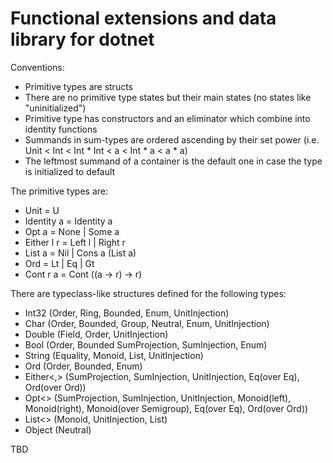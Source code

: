 # Functional extensions and data library for dotnet

Conventions:
- Primitive types are structs
- There are no primitive type states but their main states (no states like "uninitialized")
- Primitive type has constructors and an eliminator which combine into identity functions
- Summands in sum-types are ordered ascending by their set power (i.e. Unit < Int < Int * Int < a < Int * a < a * a)
- The leftmost summand of a container is the default one in case the type is initialized to default

The primitive types are:
- Unit = U
- Identity a = Identity a
- Opt a = None | Some a
- Either l r = Left l | Right r
- List a = Nil | Cons a (List a)
- Ord = Lt | Eq | Gt
- Cont r a = Cont ((a -> r) -> r)

There are typeclass-like structures defined for the following types:
- Int32 (Order, Ring, Bounded, Enum, UnitInjection)
- Char (Order, Bounded, Group<Additive>, Neutral<Multiplicative>, Enum, UnitInjection)
- Double (Field, Order, UnitInjection)
- Bool (Order, Bounded SumProjection, SumInjection, Enum)
- String (Equality, Monoid<Additive>, List, UnitInjection)
- Ord (Order, Bounded, Enum)
- Either<,> (SumProjection, SumInjection, UnitInjection, Eq(over Eq), Ord(over Ord))
- Opt<> (SumProjection, SumInjection, UnitInjection, Monoid(left), Monoid(right), Monoid(over Semigroup), Eq(over Eq), Ord(over Ord))
- List<> (Monoid<Additive>, UnitInjection, List)
- Object (Neutral)

TBD

